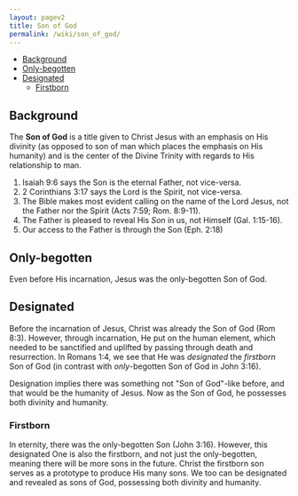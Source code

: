 ```yaml
---
layout: pagev2
title: Son of God
permalink: /wiki/son_of_god/
---
```

- [Background](#background)
- [Only-begotten](#only-begotten)
- [Designated](#designated)
  - [Firstborn](#firstborn)

## Background

The **Son of God** is a title given to Christ Jesus with an emphasis on His divinity (as opposed to son of man which places the emphasis on His humanity) and is the center of the Divine Trinity with regards to His relationship to man.

1. Isaiah 9:6 says the Son is the eternal Father, not vice-versa.
2. 2 Corinthians 3:17 says the Lord is the Spirit, not vice-versa.
3. The Bible makes most evident calling on the name of the Lord Jesus, not the Father nor the Spirit (Acts 7:59; Rom. 8:9-11).
4. The Father is pleased to reveal His *Son* in us, not Himself (Gal. 1:15-16).
5. Our access to the Father is through the Son (Eph. 2:18)

## Only-begotten

Even before His incarnation, Jesus was the only-begotten Son of God. 

## Designated

Before the incarnation of Jesus, Christ was already the Son of God (Rom 8:3). However, through incarnation, He put on the human element, which needed to be sanctified and uplifted by passing through death and resurrection. In Romans 1:4, we see that He was *designated* the *firstborn* Son of God (in contrast with *only*-begotten Son of God in John 3:16). 

Designation implies there was something not "Son of God"-like before, and that would be the humanity of Jesus. Now as the Son of God, he possesses both divinity and humanity. 

### Firstborn 

In eternity, there was the only-begotten Son (John 3:16). However, this designated One is also the firstborn, and not just the only-begotten, meaning there will be more sons in the future. Christ the firstborn son serves as a prototype to produce His many sons. We too can be designated and revealed as sons of God, possessing both divinity and humanity.